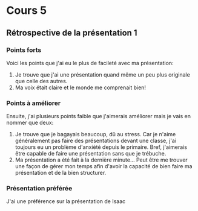 # Cours 5
## Rétrospective de la présentation 1

### Points forts
Voici les points que j'ai eu le plus de facileté avec ma présentation:
1. Je trouve que j'ai une présentation quand même un peu plus originale que celle des autres.
2. Ma voix était claire et le monde me comprenait bien!

### Points à améliorer
Ensuite, j'ai plusieurs points faible que j'aimerais améliorer mais je vais en nommer que deux:
1. Je trouve que je bagayais beaucoup, dû au stress. Car je n'aime généralement pas faire des présentations devant une classe, j'ai toujours eu un problème d'anxiété depuis le primaire. Bref, j'aimerais être capable de faire une présentation sans que je trébuche.
2. Ma présentation a été fait à la dernière minute... Peut être me trouver une façon de gérer mon temps afin d'avoir la capacité de bien faire ma présentation et de la bien structurer.

### Présentation préférée
J'ai une préférence sur la présentation de Isaac



